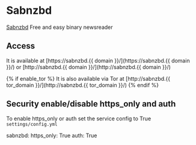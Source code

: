 # Sabnzbd

[Sabnzbd](https://sabnzbd.org/) Free and easy binary newsreader

## Access

It is available at [https://sabnzbd.{{ domain }}/](https://sabnzbd.{{ domain }}/) or [http://sabnzbd.{{ domain }}/](http://sabnzbd.{{ domain }}/)

{% if enable_tor %}
It is also available via Tor at [http://sabnzbd.{{ tor_domain }}/](http://sabnzbd.{{ tor_domain }}/)
{% endif %}

## Security enable/disable https_only and auth

To enable https_only or auth set the service config to True
`settings/config.yml`

sabnzbd:
  https_only: True
  auth: True